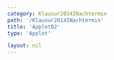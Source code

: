 ```yaml
---
category: Klausur2014INachtermin
path: '/Klausur2014INachtermin'
title: 'AppletB2'
type: 'Applet'

layout: nil
---
```

<link type="text/css" href="https://cdnjs.cloudflare.com/ajax/libs/jsxgraph/0.99.6/jsxgraph.css"><link rel="stylesheet" type="text/css" href="//cdnjs.cloudflare.com/ajax/libs/jsxgraph/0.99.7/jsxgraph.css" />
<div id="" class="jxgbox" style="width:500px; height:500px">
<script type="text/javascript">
    (function() {
	
 })(); </script>
  </div>
